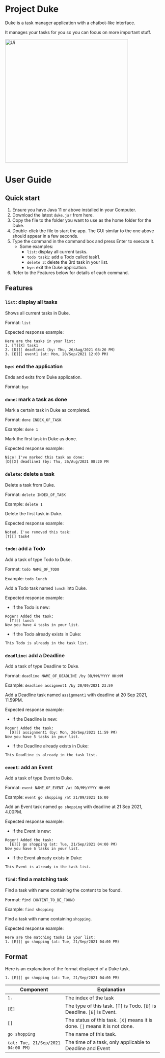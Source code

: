 # Project Duke

Duke is a task manager application with a chatbot-like interface. 

It manages your tasks for you so you can focus on more important stuff.

<img width="400" alt="Ui" src="https://user-images.githubusercontent.com/68073477/133919775-ff4d2fe7-8c61-4b27-8b9b-cead14975c09.png">



# User Guide


## Quick start

1. Ensure you have Java 11 or above installed in your Computer.
2. Download the latest `duke.jar` from here.
3. Copy the file to the folder you want to use as the home folder for the Duke.
4. Double-click the file to start the app. The GUI similar to the one above should appear in a few seconds.
5. Type the command in the command box and press Enter to execute it.
   - Some examples:
     - `list`: display all current tasks.
     - `todo task1`: add a Todo called task1.
     - `delete 3`: delete the 3rd task in your list.
     - `bye`: exit the Duke application.
6. Refer to the Features below for details of each command.


## Features


### `list`: display all tasks

Shows all current tasks in Duke.

Format: `list`

Expected response example:
```
Here are the tasks in your list:
1. [T][X] task1
2. [D][] deadline1 (by: Thu, 26/Aug/2021 08:20 PM)
3. [E][] event1 (at: Mon, 20/Sep/2021 12:00 PM)
```


### `bye`: end the application

Ends and exits from Duke application.

Format: `bye`


### `done`: mark a task as done

Mark a certain task in Duke as completed.

Format: `done INDEX_OF_TASK`

Example: `done 1` 

Mark the first task in Duke as done.

Expected response example:
```
Nice! I've marked this task as done:
[D][X] deadline1 (by: Thu, 26/Aug/2021 08:20 PM
```


### `delete`: delete a task

Delete a task from Duke.

Format: `delete INDEX_OF_TASK`

Example: `delete 1` 

Delete the first task in Duke.

Expected response example:
```
Noted. I've removed this task:
[T][] task4
```


### `todo`: add a Todo

Add a task of type Todo to Duke.

Format: `todo NAME_OF_TODO`

Example: `todo lunch` 

Add a Todo task named `lunch` into Duke.

Expected response example:

  - If the Todo is new:
  ```
  Roger! Added the task:
    [T][] lunch
  Now you have 4 tasks in your list.
  ```
  
  - If the Todo already exists in Duke:
  ```
  This Todo is already in the task list.
  ```

### `deadline`: add a Deadline

Add a task of type Deadline to Duke.

Format: `deadline NAME_OF_DEADLINE /by DD/MM/YYYY HH:MM`

Example: `deadline assigment1 /by 20/09/2021 23:59` 

Add a Deadline task named `assignment1` with deadline at 20 Sep 2021, 11.59PM.

Expected response example:

  - If the Deadline is new:
  ```
  Roger! Added the task:
    [D][] assignment1 (by: Mon, 20/Sep/2021 11:59 PM)
  Now you have 5 tasks in your list.
  ```
  
  - If the Deadline already exists in Duke:
  ```
  This Deadline is already in the task list.
  ```


### `event`: add an Event

Add a task of type Event to Duke.

Format: `event NAME_OF_EVENT /at DD/MM/YYYY HH:MM`

Example: `event go shopping /at 21/09/2021 16:00`

Add an Event task named `go shopping` with deadline at 21 Sep 2021, 4.00PM.

Expected response example:

  - If the Event is new:
  ```
  Roger! Added the task:
    [E][] go shopping (at: Tue, 21/Sep/2021 04:00 PM)
  Now you have 6 tasks in your list.
  ```
  
  - If the Event already exists in Duke:
  ```
  This Event is already in the task list.
  ```


### `find`: find a matching task

Find a task with name containing the content to be found.

Format: `find CONTENT_TO_BE_FOUND`

Example: `find shopping`

Find a task with name containing `shopping`.

Expected response example:

```
Here are the matching tasks in your list:
1. [E][] go shopping (at: Tue, 21/Sep/2021 04:00 PM)
```


## Format

Here is an explanation of the format displayed of a Duke task.

```
1. [E][] go shopping (at: Tue, 21/Sep/2021 04:00 PM)
```

Component | Explanation
--------- | -----------
`1.` | The index of the task
`[E]` | The type of this task. `[T]` is Todo. `[D]` is Deadline. `[E]` is Event.
`[]` | The status of this task. `[X]` means it is done. `[]` means it is not done.
`go shopping` | The name of this task.
`(at: Tue, 21/Sep/2021 04:00 PM)` | The time of a task, only applicable to Deadline and Event
